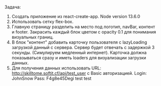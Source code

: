 Задача:
1. Создать приложение из react-create-app. Node version 13.6.0
2. Использовать сетку flex-box.
3. Главную страницу разделить на место под логотип, navBar, контент и footer. Закрасить каждый блок цветом с opacity 0.1 для понимания визуальных границ.
4. В блок "контент" добавить карточку пользователя с lazyLoading загрузкой данный с сервера. Сервер будет отвечать с задержкой 3 секунды. 
   (Симулируем медленный интернет). Карточка должна показываться сразу и иметь loaders для визуализации загрузки данных.
5. Для получения данных использовать URL: http://skilltome.softit.cf/api/test_user с Basic авторизацией. 
   Login: JohnSnow  Pass: F4g8e45Degi
   test test